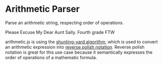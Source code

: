 Arithmetic Parser
================

Parse an arithmetic string, respecting order of operations.

Please Excuse My Dear Aunt Sally.  Fourth grade FTW

arithmetic.js is using the [shunting-yard algorithm](http://en.wikipedia.org/wiki/Shunting-yard_algorithm), which is used to convert an arithmetic expression into [reverse polish notation](http://en.wikipedia.org/wiki/Reverse_Polish_notation).  Reverse polish notation is great for this use case because it semantically expresses the order of operations of a mathematic formula.